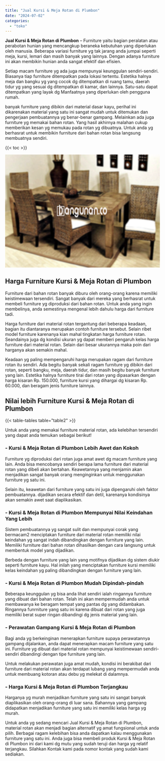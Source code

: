 ```yaml
---
title: "Jual Kursi & Meja Rotan di Plumbon"
date: "2024-07-02"
categories: 
  - "toko"
---
```


**Jual Kursi & Meja Rotan di Plumbon** – Furniture yaitu bagian peralatan atau perabotan hunian yang mencangkup beraneka kebutuhan yang diperlukan oleh manusia. Beberapa variasi furniture yg tak jarang anda jumpai seperti meja, kursi, lemari dan masih banyak yang lainnya. Dengan adanya furniture ini akan membikin hunian anda sangat efektif dan efisien.

Setiap macam furniture yg ada juga mempunyai keunggulan sendiri-sendiri. Biasanya tiap furniture ditempatkan pada lokasi tertentu. Estetika halnya meja dan bangku yg yang cocok dg ditempatkan di ruang tamu, daerah tidur yg yang sesuai dg ditempatkan di kamar, dan lainnya. Satu-satu dapat ditempatkan yang layak dg Manfaatnya yang diperlukan oleh pengguna rumah.

banyak furniture yang dibikin dari material dasar kayu, perihal ini dikarenakan material yang satu ini sangat mudah untuk ditemukan dan pengerjaan pembuatannya yg benar-benar gampang. Melainkan ada juga furniture yg memakai bahan rotan. Yang hasil akhirnya malahan cukup memberikan kesan yg memukau pada rotan yg dibuatnya. Untuk anda yg berhasrat untuk membikin furniture dari bahan rotan bisa langsung membuatnya sendiri.

{{< toc >}}

![Jual Kursi & Meja Rotan di Plumbon](/images/kursi-meja-rotan-murah16.png)

## Harga Furniture Kursi & Meja Rotan di Plumbon

Furniture dari bahan rotan banyak diburu oleh orang-orang karena memiliki keistimewaan tersendiri. Sangat banyak dari mereka yang berhasrat untuk membeli furniture yg diproduksi dari bahan rotan. Untuk anda yang ingin membelinya, anda semestinya mengenal lebih dahulu harga dari furniture tadi.

Harga furniture dari material rotan tergantung dari beberapa keadaan, bagian itu diantaranya merupakan contoh furniture tersebut. Selain ribet model furniture karenanya kian mahal tingkatan harga furniture rotan. Seandainya juga dg kondisi ukuran yg dapat memberi pengaruh kelas harga furniture dari material rotan. Selain dari besar ukurannya maka poin dari harganya akan semakin mahal.

Keadaan yg paling mempengaruhi harga merupakan ragam dari furniture rotan itu sendiri. Ada begitu banyak sekali ragam furniture yg dibikin dari rotan, seperti bangku, meja, daerah tidur, dan masih begitu banyak furniture yang lain. Estetika halnya furniture tirai dari rotan yang dipasarkan dengan harga kisaran Rp. 150.000, furniture kursi yang dihargai dg kisaran Rp. 60.000, dan beragam jenis furniture lainnya.

## Nilai lebih Furniture Kursi & Meja Rotan di Plumbon

{{< table-tables table="table2" >}}

Untuk anda yang memakai furniture material rotan, ada kelebihan tersendiri yang dapat anda temukan sebagai berikut!

### \- Kursi & Meja Rotan di Plumbon Lebih Awet dan Kokoh

Furniture yg diproduksi dari rotan juga amat awet dg macam furniture yang lain. Anda bisa mencobanya sendiri berapa lama furniture dari material rotan yang dibeli akan bertahan. Keawetannya yang menjamin akan menjadikan sangat banyak orang menginginkan untuk menggunakan furniture yg satu ini.

Selain itu, keawetan dari furniture yang satu ini juga dipengaruhi oleh faktor pembuatannya. dijadikan secara efektif dan detil, karenanya kondisinya akan semakin awet saat diaplikasikan.

### \- Kursi & Meja Rotan di Plumbon Mempunyai Nilai Keindahan Yang Lebih

Sistem pembuatannya yg sangat sulit dan mempunyai corak yang bermacam2 menciptakan furniture dari material rotan memiliki nilai keindahan yg sangat indah dibandingkan dengan furniture yang lain. Memiliki furniture dari bahan rotan dihasilkan dengan cara langsung untuk membentuk model yang dijadikan.

Berbeda dengan furniture yang lain yang motifnya dijadikan dg sistem diukir seperti furniture kayu. Hal inilah yang menciptakan furniture kursi memiliki kelas keindahan yg paling dibandingkan dengan furniture yang lain.

### \- Kursi & Meja Rotan di Plumbon Mudah Dipindah-pindah

Beberapa keunggulan yg bisa anda lihat sendiri ialah ringannya furniture yang dibuat dari bahan rotan. Telah ini akan mempermudah anda untuk membawanya ke beragam tempat yang pantas dg yang didambakan. Ringannya funrniture yang satu ini karena dibuat dari rotan yang juga memiliki berat super ringan dibandingi dg jenis material yang lain.

### \- Perawatan Gampang Kursi & Meja Rotan di Plumbon

Bagi anda yg berkeinginan menerapkan furniture supaya perawatannya gampang dijalankan, anda dapat menerapkan macam furniture yang satu ini. Furniture yg dibuat dari material rotan mempunyai keistimewaan sendiri-sendiri dibandingi dengan tipe furniture yang lain.

Untuk melakukan perawatan juga amat mudah, kondisi ini berakibat dari furniture dari material rotan akan terdapat lubang yang mempermudah anda untuk membuang kotoran atau debu yg melekat di dalamnya.

### \- Harga Kursi & Meja Rotan di Plumbon Terjangkau

Harganya yg murah menjadikan furniture yang satu ini sangat banyak diaplikasikan oleh orang-orang di luar sana. Bahannya yang gampang didapatkan menjadikan furniture yang satu ini memiliki kelas harga yg murah.

Untuk anda yg sedang mencari Jual Kursi & Meja Rotan di Plumbon, material rotan akan menjadi bagian alternatif yg amat fungsional untuk anda pilih. Berbagai ragam kelebihan bisa anda dapatkan kalau menggunakan furniture yang satu ini. Anda juga bisa membeli produk Kursi & Meja Rotan di Plumbon ini dari kami dg mutu yang sudah teruji dan harga yg relatif terjangkau. Silahkan Kontak kami pada nomor kontak yang sudah kami sediakan.
